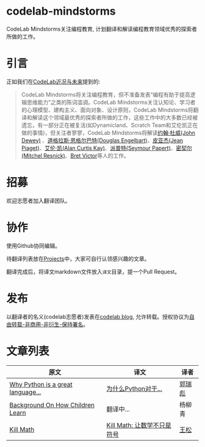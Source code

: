 # codelab-mindstorms
CodeLab Mindstorms关注编程教育,  计划翻译和解读编程教育领域优秀的探索者所做的工作。

# 引言
正如我们在[CodeLab近况与未来](https://blog.just4fun.site/Codelab-Recent-situation-and-future.html#_9)提到的:

>  CodeLab Mindstorms将关注编程教育，但不准备发表“编程有助于提高逻辑思维能力”之类的陈词滥调。CodeLab Mindstorms关注认知论、学习者的心理模型、建构主义、面向对象、设计原则，CodeLab Mindstorms将翻译和解读这个领域最优秀的探索者所做的工作，这些工作中的大多数已经被遗忘，有一部分正在被复活(如Dynamicland、Scratch Team和艾伦凯正在做的事情)，但关注者寥寥，CodeLab Mindstorms将解读[约翰·杜威(John Dewey)](https://zh.wikipedia.org/zh/%E7%BA%A6%E7%BF%B0%C2%B7%E6%9D%9C%E5%A8%81) 、[道格拉斯·恩格尔巴特(Douglas Engelbart)](https://en.wikipedia.org/wiki/Douglas_Engelbart)、[皮亚杰(Jean Piaget)](https://zh.wikipedia.org/zh-hans/%E8%AE%93%C2%B7%E7%9A%AE%E4%BA%9E%E5%82%91)、[艾伦·凯(Alan Curtis Kay)](https://zh.wikipedia.org/zh-hans/%E8%89%BE%E4%BC%A6%C2%B7%E5%87%AF)、[派普特(Seymour Papert)](https://en.wikipedia.org/wiki/Seymour_Papert)、[密契尔(Mitchel Resnick)](https://en.wikipedia.org/wiki/Mitchel_Resnick)、[Bret Victor](http://worrydream.com/)等人的工作。

# 招募
欢迎志愿者加入翻译团队。

# 协作
使用Github协同编辑。

待翻译列表放在[Projects](https://github.com/Scratch3Lab/codelab-mindstorms/projects)中，大家可自行认领感兴趣的文章。

翻译完成后，将译文markdown文件放入`译文`目录，提一个Pull Request。

# 发布
以翻译者的名义(codelab志愿者)发表在[codelab blog](https://www.codelab.club/blog/), 允许转载。授权协议为[自由转载-非商用-非衍生-保持署名](https://creativecommons.org/licenses/by-nc-nd/3.0/deed.zh)。

# 文章列表
| 原文 | 译文 | 译者 |
| ------ | ------ | ------ |
| [Why Python is a great language...](http://pgbovine.net/python-teaching.htm) | [为什么Python对于...](https://github.com/Scratch3Lab/codelab-mindstorms/blob/master/%E8%AF%91%E6%96%87/python-teaching.md) | [郭瑞彪](https://github.com/guoruibiao) |
| [Background On How Children Learn](http://www.squeakland.org/resources/articles/article.jsp?id=1003) | 翻译中... | 杨柳青 |
| [Kill Math](http://worrydream.com/#!/KillMath) | [Kill Math: 让数学不只是符号](https://github.com/Scratch3Lab/codelab-mindstorms/blob/master/%E8%AF%91%E6%96%87/kill-math.md) | [王松](https://github.com/wangshub) |

